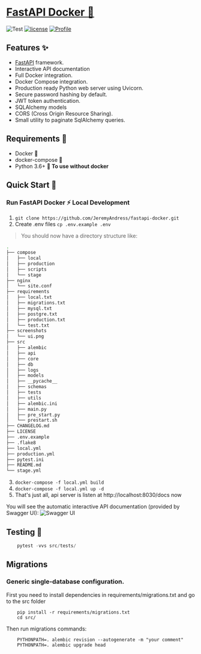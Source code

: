 # [FastAPI Docker :rocket:](https://github.com/JeremyAndress/fastapi-docker)

![Test](https://github.com/JeremyAndress/fastapi-docker/workflows/Test/badge.svg?branch=master) [![license](https://img.shields.io/github/license/peaceiris/actions-gh-pages.svg)](LICENSE)
[![Profile](https://img.shields.io/badge/Dev-JeremyAndress-blue)](https://github.com/JeremyAndress)

## Features :sparkles:
- [FastAPI](https://fastapi.tiangolo.com/) framework.
- Interactive API documentation
- Full Docker integration.
- Docker Compose integration.
- Production ready Python web server using Uvicorn.
- Secure password hashing by default.
- JWT token authentication.
- SQLAlchemy models
- CORS (Cross Origin Resource Sharing).
- Small utility to paginate SqlAlchemy queries.

## Requirements :pushpin:
- Docker :whale:
- docker-compose :whale:
- Python 3.6+ :snake: **To use without docker**

## Quick Start :seedling:

### Run FastAPI Docker :zap:  Local Development

1. `git clone https://github.com/JeremyAndress/fastapi-docker.git`
2. Create .env files `cp .env.example .env`

> You should now have a directory structure like:

``` sh
.
├── compose
│   ├── local
│   ├── production
│   ├── scripts
│   └── stage
├── nginx
│   └── site.conf
├── requirements
│   ├── local.txt
│   ├── migrations.txt
│   ├── mysql.txt
│   ├── postgre.txt
│   ├── production.txt
│   └── test.txt
├── screenshots
│   └── ui.png
├── src
│   ├── alembic
│   ├── api
│   ├── core
│   ├── db
│   ├── logs
│   ├── models
│   ├── __pycache__
│   ├── schemas
│   ├── tests
│   ├── utils
│   ├── alembic.ini
│   ├── main.py
│   ├── pre_start.py
│   └── prestart.sh
├── CHANGELOG.md
├── LICENSE
├── .env.example
├── .flake8
├── local.yml
├── production.yml
├── pytest.ini
├── README.md
└── stage.yml

```
3. `docker-compose -f local.yml build`
4. `docker-compose -f local.yml up -d`
5. That's just all, api server is listen at http://localhost:8030/docs now

You will see the automatic interactive API documentation (provided by Swagger UI):
![Swagger UI](screenshots/ui.png)

## Testing  :rotating_light:

```python
    pytest -vvs src/tests/
```

## Migrations

### Generic single-database configuration.

First you need to install dependencies in  requirements/migrations.txt and go to the src folder
```
    pip install -r requirements/migrations.txt
    cd src/
```
Then run migrations commands:
```
    PYTHONPATH=. alembic revision --autogenerate -m "your comment"
    PYTHONPATH=. alembic upgrade head
```
